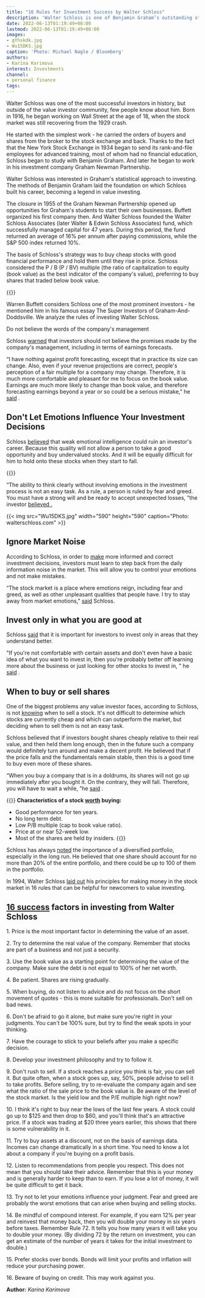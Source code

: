 ```yaml
---
title: "16 Rules for Investment Success by Walter Schloss"
description: 'Walter Schloss is one of Benjamin Graham’s outstanding students and became a legend in value investing. For almost half a century, his fund outperformed the market, for which Buffett called him a “super investor”'
date: 2022-06-13T01:19:49+08:00
lastmod: 2022-06-13T01:19:49+08:00
images:
- gYhskdk.jpg
- Wu15DKS.jpg
caption: 'Photo: Michael Nagle / Bloomberg'
authors:
- Karina Karimova
interest: Investments
channel: 
- personal finance
tags: 
---
```


Walter Schloss was one of the most successful investors in history, but outside of the value investor community, few people know about him. Born in 1916, he began working on Wall Street at the age of 18, when the stock market was still recovering from the 1929 crash.

He started with the simplest work - he carried the orders of buyers and shares from the broker to the stock exchange and back. Thanks to the fact that the New York Stock Exchange in 1934 began to send its rank-and-file employees for advanced training, most of whom had no financial education, Schloss began to study with Benjamin Graham. And later he began to work in his investment company Graham Newman Partnership.

Walter Schloss was interested in Graham's statistical approach to investing. The methods of Benjamin Graham laid the foundation on which Schloss built his career, becoming a legend in value investing.

The closure in 1955 of the Graham Newman Partnership opened up opportunities for Graham's students to start their own businesses. Buffett organized his first company then. And Walter Schloss founded the Walter Schloss Associates (later Walter & Edwin Schloss Associates) fund, which successfully managed capital for 47 years. During this period, the fund returned an average of 16% per annum after paying commissions, while the S&P 500 index returned 10%.

The basis of Schloss's strategy was to buy cheap stocks with good financial performance and hold them until they rise in price. Schloss considered the P / B (P / BV) multiple (the ratio of capitalization to equity (book value) as the best indicator of the company's value), preferring to buy shares that traded below book value.

{{<ads>}}

Warren Buffett considers Schloss one of the most prominent investors - he mentioned him in his famous essay The Super Investors of Graham-And-Doddsville. We analyze the rules of investing Walter Schloss.

Do not believe the words of the company's management

Schloss [warned](https://economictimes.indiatimes.com/markets/stocks/news/15-tips-from-super-investor-walter-schloss-a-stock-investor-must-always-follow/articleshow/83256466.cms) that investors should not believe the promises made by the company's management, including in terms of earnings forecasts.

“I have nothing against profit forecasting, except that in practice its size can change. Also, even if your revenue projections are correct, people's perception of a fair multiple for a company may change. Therefore, it is much more comfortable and pleasant for me to focus on the book value. Earnings are much more likely to change than book value, and therefore forecasting earnings beyond a year or so could be a serious mistake,” he [said](https://economictimes.indiatimes.com/markets/stocks/news/15-tips-from-super-investor-walter-schloss-a-stock-investor-must-always-follow/articleshow/83256466.cms) .

## Don't Let Emotions Influence Your Investment Decisions

Schloss [believed](https://economictimes.indiatimes.com/markets/stocks/news/15-tips-from-super-investor-walter-schloss-a-stock-investor-must-always-follow/articleshow/83256466.cms) that weak emotional intelligence could ruin an investor's career. Because this quality will not allow a person to take a good opportunity and buy undervalued stocks. And it will be equally difficult for him to hold onto these stocks when they start to fall.

{{<ads>}}

“The ability to think clearly without involving emotions in the investment process is not an easy task. As a rule, a person is ruled by fear and greed. You must have a strong will and be ready to accept unexpected losses, ”the investor [believed .](https://economictimes.indiatimes.com/markets/stocks/news/15-tips-from-super-investor-walter-schloss-a-stock-investor-must-always-follow/articleshow/83256466.cms)


{{< img src="Wu15DKS.jpg" width="590" height="590" caption="Photo: walterschloss.com" >}}

## Ignore Market Noise

According to Schloss, in order to [make](https://economictimes.indiatimes.com/markets/stocks/news/15-tips-from-super-investor-walter-schloss-a-stock-investor-must-always-follow/articleshow/83256466.cms) more informed and correct investment decisions, investors must learn to step back from the daily information noise in the market. This will allow you to control your emotions and not make mistakes.

“The stock market is a place where emotions reign, including fear and greed, as well as other unpleasant qualities that people have. I try to stay away from market emotions,” [said](https://economictimes.indiatimes.com/markets/stocks/news/15-tips-from-super-investor-walter-schloss-a-stock-investor-must-always-follow/articleshow/83256466.cms) Schloss.

## Invest only in what you are good at

Schloss [said](https://economictimes.indiatimes.com/markets/stocks/news/15-tips-from-super-investor-walter-schloss-a-stock-investor-must-always-follow/articleshow/83256466.cms) that it is important for investors to invest only in areas that they understand better.

"If you're not comfortable with certain assets and don't even have a basic idea of ​​what you want to invest in, then you're probably better off learning more about the business or just looking for other stocks to invest in, " he [said](https://economictimes.indiatimes.com/markets/stocks/news/15-tips-from-super-investor-walter-schloss-a-stock-investor-must-always-follow/articleshow/83256466.cms) .

## When to buy or sell shares

One of the biggest problems any value investor faces, according to Schloss, is not [knowing](https://economictimes.indiatimes.com/markets/stocks/news/15-tips-from-super-investor-walter-schloss-a-stock-investor-must-always-follow/articleshow/83256466.cms) when to sell a stock. It's not difficult to determine which stocks are currently cheap and which can outperform the market, but deciding when to sell them is not an easy task.

Schloss believed that if investors bought shares cheaply relative to their real value, and then held them long enough, then in the future such a company would definitely turn around and make a decent profit. He believed that if the price falls and the fundamentals remain stable, then this is a good time to buy even more of these shares.

“When you buy a company that is in a doldrums, its shares will not go up immediately after you bought it. On the contrary, they will fall. Therefore, you will have to wait a while, ”he [said](https://economictimes.indiatimes.com/markets/stocks/news/15-tips-from-super-investor-walter-schloss-a-stock-investor-must-always-follow/articleshow/83256466.cms) .

{{<info>}}
**Characteristics of a stock [worth](https://economictimes.indiatimes.com/markets/stocks/news/15-tips-from-super-investor-walter-schloss-a-stock-investor-must-always-follow/articleshow/83256466.cms) buying:**

*   Good performance for ten years.
*   No long term debt.
*   Low P/B multiple (cap to book value ratio).
*   Price at or near 52-week low.
*   Most of the shares are held by insiders.
{{</info>}}

Schloss has always [noted](https://economictimes.indiatimes.com/markets/stocks/news/15-tips-from-super-investor-walter-schloss-a-stock-investor-must-always-follow/articleshow/83256466.cms) the importance of a diversified portfolio, especially in the long run. He believed that one share should account for no more than 20% of the entire portfolio, and there could be up to 100 of them in the portfolio.

In 1994, Walter Schloss [laid out](https://www.investopedia.com/articles/investing/092915/walter-schloss-approach-investing.asp) his principles for making money in the stock market in 16 rules that can be helpful for newcomers to value investing.

## [16 success](https://www.investopedia.com/articles/investing/092915/walter-schloss-approach-investing.asp) factors in investing from Walter Schloss

1\. Price is the most important factor in determining the value of an asset.

2\. Try to determine the real value of the company. Remember that stocks are part of a business and not just a security.

3\. Use the book value as a starting point for determining the value of the company. Make sure the debt is not equal to 100% of her net worth.

4\. Be patient. Shares are rising gradually.

5\. When buying, do not listen to advice and do not focus on the short movement of quotes - this is more suitable for professionals. Don't sell on bad news.

6\. Don't be afraid to go it alone, but make sure you're right in your judgments. You can't be 100% sure, but try to find the weak spots in your thinking.

7\. Have the courage to stick to your beliefs after you make a specific decision.

8\. Develop your investment philosophy and try to follow it.

9\. Don't rush to sell. If a stock reaches a price you think is fair, you can sell it. But quite often, when a stock goes up, say, 50%, people advise to sell it to take profits. Before selling, try to re-evaluate the company again and see what the ratio of the sale price to the book value is. Be aware of the level of the stock market. Is the yield low and the P/E multiple high right now?

10\. I think it's right to buy near the lows of the last few years. A stock could go up to $125 and then drop to $60, and you'll think that's an attractive price. If a stock was trading at $20 three years earlier, this shows that there is some vulnerability in it.

11\. Try to buy assets at a discount, not on the basis of earnings data. Incomes can change dramatically in a short time. You need to know a lot about a company if you're buying on a profit basis.

12\. Listen to recommendations from people you respect. This does not mean that you should take their advice. Remember that this is your money and is generally harder to keep than to earn. If you lose a lot of money, it will be quite difficult to get it back.

13\. Try not to let your emotions influence your judgment. Fear and greed are probably the worst emotions that can arise when buying and selling stocks.

14\. Be mindful of compound interest. For example, if you earn 12% per year and reinvest that money back, then you will double your money in six years before taxes. Remember Rule 72. It tells you how many years it will take you to double your money. (By dividing 72 by the return on investment, you can get an estimate of the number of years it takes for the initial investment to double.)

15\. Prefer stocks over bonds. Bonds will limit your profits and inflation will reduce your purchasing power.

16\. Beware of buying on credit. This may work against you.

**Author:** *Karina Karimova*